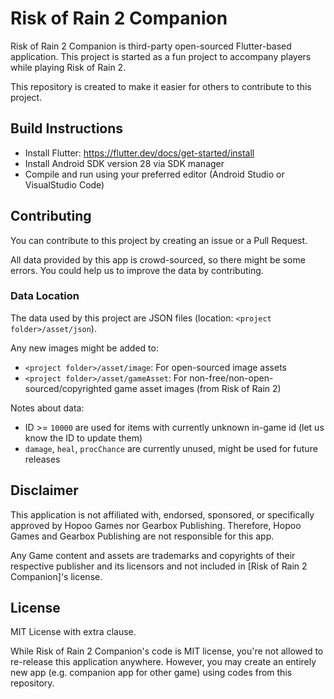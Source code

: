 # Risk of Rain 2 Companion

Risk of Rain 2 Companion is third-party open-sourced Flutter-based application. This project is started as a fun project to accompany players while playing Risk of Rain 2.

This repository is created to make it easier for others to contribute to this project.

## Build Instructions

- Install Flutter: https://flutter.dev/docs/get-started/install
- Install Android SDK version 28 via SDK manager
- Compile and run using your preferred editor (Android Studio or VisualStudio Code)

## Contributing

You can contribute to this project by creating an issue or a Pull Request.

All data provided by this app is crowd-sourced, so there might be some errors. You could help us to improve the data by contributing.

### Data Location

The data used by this project are JSON files (location: `<project folder>/asset/json`). 

Any new images might be added to:
- `<project folder>/asset/image`: For open-sourced image assets
- `<project folder>/asset/gameAsset`: For non-free/non-open-sourced/copyrighted game asset images (from Risk of Rain 2)

Notes about data:
- ID >= `10000` are used for items with currently unknown in-game id (let us know the ID to update them)
- `damage`, `heal`, `procChance` are currently unused, might be used for future releases

## Disclaimer

This application is not affiliated with, endorsed, sponsored, or specifically approved by Hopoo Games nor Gearbox Publishing.
Therefore, Hopoo Games and Gearbox Publishing are not responsible for this app.

Any Game content and assets are trademarks and copyrights of their respective publisher and its licensors and not included in [Risk of Rain 2 Companion]'s license.

## License

MIT License with extra clause.

While Risk of Rain 2 Companion's code is MIT license, you're not allowed to re-release this application anywhere. However, you may create an entirely new app (e.g. companion app for other game) using codes from this repository.